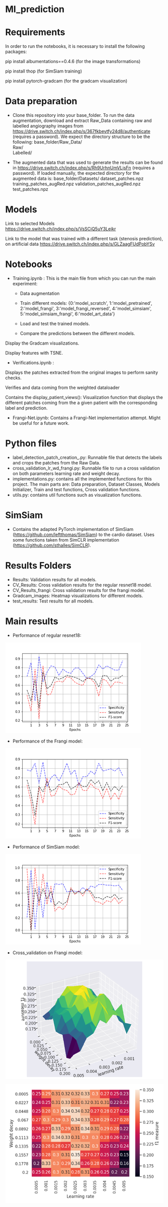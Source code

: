# MI_prediction

# Requirements

In order to run the notebooks, it is necessary to install the following packages:

pip install albumentations==0.4.6 (for the image transformations)

pip install thop (for SimSiam training)

pip install pytorch-gradcam (for the gradcam visualization)

# Data preparation

- Clone this repository into your base_folder. To run the data augmentation, download and extract Raw_Data containing raw and labelled angiography images from https://drive.switch.ch/index.php/s/367fkbeytfy24d8/authenticate (requires a password). 
We expect the directory structure to be the following:
base_folder/Raw_Data/  
  Raw/  
  Labelled/ 
  
 - The augmented data that was used to generate the results can be found in https://drive.switch.ch/index.php/s/Rh9UrhnUmVLjsFn (requires a password). If loaded manually, the expected     directory for the augmented data is:
 base_folder/Datasets/
   dataset_patches.npz
   training_patches_augRed.npz
   validation_patches_augRed.npz
   test_patches.npz

# Models 

Link to selected Models https://drive.switch.ch/index.php/s/VsSCiQ5uY3Leikr

Link to the model that was trained with a different task (stenosis prediction), on artificial data https://drive.switch.ch/index.php/s/GLZaagFUdPobYSv

# Notebooks

- Training.ipynb : This is the main file from which you can run the main experiment:

  - Data augmentation
  - Train different models: {0:'model_scratch', 1:'model_pretrained', 2:'model_frangi', 3:'model_frangi_reversed', 4:'model_simsiam', 5:'model_simsiam_frangi', 6:'model_art_data'}

  - Load and test the trained models.

  - Compare the predictions between the different models.

Display the Gradcam visualizations.

Display features with TSNE.

- Verifications.ipynb : 

Displays the patches extracted from the original images to perform sanity checks. 

Verifies and data coming from the weighted dataloader

Contains the display_patient_views(): Visualization function that displays the different patches coming from the a given patient with the corresponding label and prediction.

- Frangi-Net.ipynb: Contains a Frangi-Net implementation attempt. Might be useful for a future work.

# Python files
- label_detection_patch_creation_.py: Runnable file that detects the labels and crops the patches from the Raw Data.
- cross_validation_lr_wd_frangi.py: Runnable file to run a cross validation on both parameters learning rate and weight decay.
- implementations.py: contains all the implemented functions for this project. The main parts are: Data preparation, Dataset Classes, Models Initializer, Train and test functions, Cross validation functions.
- utils.py:  contains util functions such as visualization functions.

# SimSiam
- Contains the adapted PyTorch implementation of SimSiam (https://github.com/leftthomas/SimSiam) to the cardio dataset. Uses some functions taken from SimCLR implementation (https://github.com/sthalles/SimCLR). 

# Results Folders
- Results: Validation results for all models.
- CV_Results: Cross validation results for the regular resnet18 model.
- CV_Results_frangi: Cross validation results for the frangi model.
- Gradcam_images: Heatmap visualizations for different models.
- test_results: Test results for all models.

# Main results
- Performance of regular resnet18: 

![Regular_model](https://github.com/Omarraita/MI_prediction/blob/main/Results/model_pretrained_performance_metrics.png)

- Performance of the Frangi model: 

![Frangi_performance](https://github.com/Omarraita/MI_prediction/blob/main/Results/model_frangi_performance_metrics.png)

- Performance of SimSiam model:

![SimSiam_performance](https://github.com/Omarraita/MI_prediction/blob/main/Results/model_scratch_performance_metrics.png)

- Cross_validation on Frangi model:

![cross_val_3D](https://github.com/Omarraita/MI_prediction/blob/main/CV_Results_frangi/cv_f1%20measure_2D_view3.png)

![cross_val_heatmap](https://github.com/Omarraita/MI_prediction/blob/main/CV_Results_frangi/cv_f1%20measure_heatmap.png)
